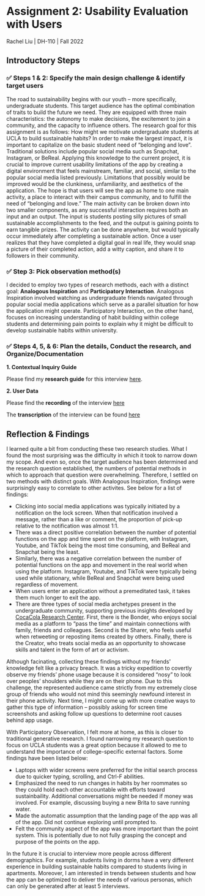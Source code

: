 # Assignment 2: Usability Evaluation with Users

Rachel Liu | DH-110 | Fall 2022

## Introductory Steps

### :white_check_mark: Steps 1 & 2: Specify the main design challenge & identify target users

The road to sustainability begins with our youth – more specifically, undergraduate students. This target audience has the optimal combination of traits to build the future we need. They are equipped with three main characteristics: the autonomy to make decisions, the excitement to join a community, and the capacity to influence others. The research goal for this assignment is as follows: How might we motivate undergraduate students at UCLA to build sustainable habits? 
In order to make the largest impact, it is important to capitalize on the basic student need of “belonging and love”. Traditional solutions include popular social media such as Snapchat, Instagram, or BeReal. Applying this knowledge to the current project, it is crucial to improve current usability limitations of the app by creating a digital environment that feels mainstream, familiar, and social, similar to the popular social media listed previously. Limitations that possibly would be improved would be the clunkiness, unfamiliarity, and aesthetics of the application.
The hope is that users will see the app as home to one main activity, a place to interact with their campus community, and to fulfill the need of “belonging and love.” The main activity can be broken down into two smaller components, as any successful interaction requires both an input and an output. The input is students posting silly pictures of small sustainable accomplishments to the feed, and the output is gaining points to earn tangible prizes. The activity can be done anywhere, but would typically occur immediately after completing a sustainable action. Once a user realizes that they have completed a digital goal in real life, they would snap a picture of their completed action, add a witty caption, and share it to followers in their community. 

### :white_check_mark: Step 3: Pick observation method(s)

I decided to employ two types of research methods, each with a distinct goal: **Analogous Inspiration** and **Participatory Interaction**. Analogous Inspiration involved watching as undergraduate friends navigated through popular social media applications which serve as a parallel situation for how the application might operate. Participatory Interaction, on the other hand, focuses on increasing understanding of habit building within college students and determining pain points to explain why it might be difficult to develop sustainable habits within university. 

### :white_check_mark: Steps 4, 5, & 6: Plan the details, Conduct the research, and Organize/Documentation 

**1. Contextual Inquiry Guide**

Please find my **research guide** for this interview [here](https://docs.google.com/document/d/10w5oavucqeQKd_LPNLrYOonFfIZ65SFLZEKXG-3pfBc/edit?usp=sharing).

**2. User Data**

Please find the **recording** of the interview [here](https://ucla.zoom.us/rec/share/Xl2DY29IWjxcygARHX75N-3MiJrcyZfMHuyr-t1ksI_HrkIkMfWvMzVbF4wSZBOX.PSZjVAsl_w6SXw0_)

The **transcription** of the interview can be found [here](https://docs.google.com/document/d/1rTyaCCPCs5OGkCyWXb8iH8hRFXJ4TZT464Oeb--Gu_8/edit?usp=sharing)

## Reflection & Findings

I learned quite a bit from conducting these two research studies. What I found the most surprising was the difficulty in which it took to narrow down my scope. And even so, once the target audience has been determined and the research question established, the numbers of potential methods in which to approach that question were overwhelming. Therefore, I settled on two methods with distinct goals. 
With Analogous Inspiration, findings were surprisingly easy to correlate to other activites. See below for a list of findings:
* Clicking into social media applications was typically initiated by a notification on the lock screen. When that notification involved a message, rather than a like or comment, the proportion of pick-up relative to the notification was almost 1:1. 
* There was a direct positive correlation between the number of potential functions on the app and time spent on the platform, with Instagram, Youtube, and TikTok being the most time consuming, and BeReal and Snapchat being the least.
* Similarly, there was a negative correlation between the number of potential functions on the app and movement in the real world when using the platform. Instagram, Youtube, and TikTok were typically being used while stationary, while BeReal and Snapchat were being used regardless of movement. 
* When users enter an application without a premeditated task, it takes them much longer to exit the app.
* There are three types of social media archetypes present in the undergraduate community, supporting previous insights developed by [CocaCola Research Center](https://www.ccrrc.org/wp-content/uploads/sites/24/2014/02/Untangling-the-Social-Web_Part-31.pdf). First, there is the Bonder, who enjoys social media as a platform to “pass the time” and maintain connections with family, friends and colleagues. Second is the Sharer, who feels useful when retweeting or reposting items created by others. Finally, there is the Creator, who treats social media as an opportunity to showcase skills and talent in the form of art or activism.

Although facinating, collecting these findings without my friends' knowledge felt like a privacy breach. It was a tricky expedition to covertly observe my friends’ phone usage because it is considered “nosy” to look over peoples’ shoulders while they are on their phone. Due to this challenge, the represented audience came strictly from my extremely close group of friends who would not mind this seemingly newfound interest in their phone activity. Next time, I might come up with more creative ways to gather this type of information – possibly asking for screen time screenshots and asking follow up questions to determine root causes behind app usage. 

With Participatory Observation, I felt more at home, as this is closer to traditional generative research. I found narrowing my research question to focus on UCLA students was a great option because it allowed to me to understand the importance of college-specific external factors. Some findings have been listed below:
* Laptops with wider screens were preferred for the initial search process due to quicker typing, scrolling, and Ctrl-F abilities.
* Emphasized the need to run changes in habits by her roommates so they could hold each other accountable with efforts toward sustainbaility. Additional conversations might be needed if money was involved. For example, discussing buying a new Brita to save running water.
* Made the automatic assumption that the landing page of the app was all of the app. Did not continue exploring until prompted to. 
* Felt the community aspect of the app was more important than the point system. This is potentially due to not fully grasping the concept and purpose of the points on the app. 

In the future it is crucial to interview more people across different demographics. For example, students living in dorms have a very different experience in building sustainable habits compared to students living in apartments. Moreover, I am interested in trends between students and how the app can be optimized to deliver the needs of various personas, which can only be generated after at least 5 interviews. 
